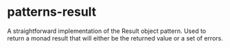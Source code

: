# patterns-result
A straightforward implementation of the Result object pattern. Used to return a monad result that will either be the returned value or a set of errors.
